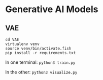 # Generative AI Models

## VAE

```
cd VAE
virtualenv venv
source venv/bin/activate.fish
pip install -r requirements.txt
```

In one terminal:
`python3 train.py`

In the other:
`python3 visualize.py`